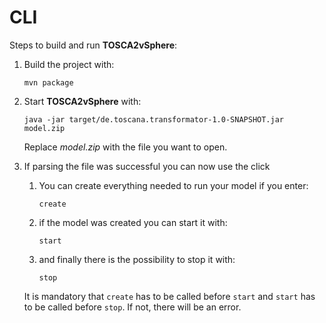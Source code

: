 # CLI

Steps to build and run **TOSCA2vSphere**:
1. Build the project with:
    ```
    mvn package
    ```
2. Start **TOSCA2vSphere** with:
    ```
    java -jar target/de.toscana.transformator-1.0-SNAPSHOT.jar model.zip
    ```
    Replace *model.zip* with the file you want to open.

3. If parsing the file was successful you can now use the click
    1. You can create everything needed to run your model if you enter:
        ```
        create
        ```
    2. if the model was created you can start it with:
        ```
        start
        ```
    3. and finally there is the possibility to stop it with:
        ```
        stop
        ```
    It is mandatory that `create` has to be called before `start` and `start` has to be called before `stop`. If not, there will be an error.
